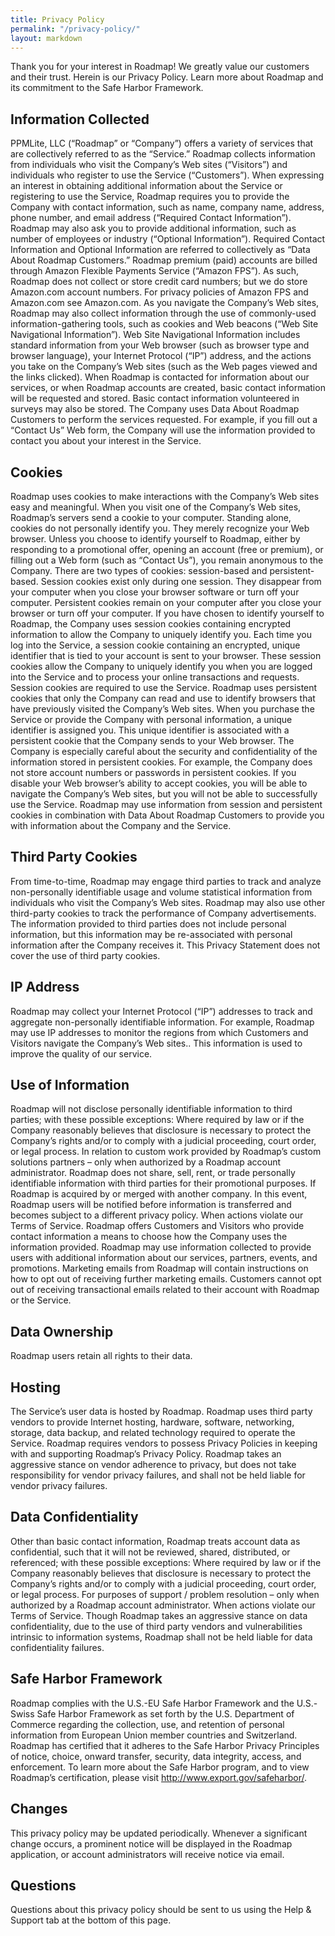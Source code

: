 ```yaml
---
title: Privacy Policy
permalink: "/privacy-policy/"
layout: markdown
---
```


Thank you for your interest in Roadmap! We greatly value our customers and their trust. Herein is our Privacy Policy. Learn more about Roadmap and its commitment to the Safe Harbor Framework.

## Information Collected

PPMLite, LLC (“Roadmap” or “Company”) offers a variety of services that are collectively referred to as the “Service.” Roadmap collects information from individuals who visit the Company’s Web sites (“Visitors”) and individuals who register to use the Service (“Customers”). When expressing an interest in obtaining additional information about the Service or registering to use the Service, Roadmap requires you to provide the Company with contact information, such as name, company name, address, phone number, and email address (“Required Contact Information”). Roadmap may also ask you to provide additional information, such as number of employees or industry (“Optional Information”). Required Contact Information and Optional Information are referred to collectively as “Data About Roadmap Customers.” Roadmap premium (paid) accounts are billed through Amazon Flexible Payments Service (“Amazon FPS”). As such, Roadmap does not collect or store credit card numbers; but we do store Amazon.com account numbers. For privacy policies of Amazon FPS and Amazon.com see Amazon.com. As you navigate the Company’s Web sites, Roadmap may also collect information through the use of commonly-used information-gathering tools, such as cookies and Web beacons (“Web Site Navigational Information”). Web Site Navigational Information includes standard information from your Web browser (such as browser type and browser language), your Internet Protocol (“IP”) address, and the actions you take on the Company’s Web sites (such as the Web pages viewed and the links clicked). When Roadmap is contacted for information about our services, or when Roadmap accounts are created, basic contact information will be requested and stored. Basic contact information volunteered in surveys may also be stored. The Company uses Data About Roadmap Customers to perform the services requested. For example, if you fill out a “Contact Us” Web form, the Company will use the information provided to contact you about your interest in the Service.

## Cookies

Roadmap uses cookies to make interactions with the Company’s Web sites easy and meaningful. When you visit one of the Company’s Web sites, Roadmap’s servers send a cookie to your computer. Standing alone, cookies do not personally identify you. They merely recognize your Web browser. Unless you choose to identify yourself to Roadmap, either by responding to a promotional offer, opening an account (free or premium), or filling out a Web form (such as “Contact Us”), you remain anonymous to the Company. There are two types of cookies: session-based and persistent-based. Session cookies exist only during one session. They disappear from your computer when you close your browser software or turn off your computer. Persistent cookies remain on your computer after you close your browser or turn off your computer. If you have chosen to identify yourself to Roadmap, the Company uses session cookies containing encrypted information to allow the Company to uniquely identify you. Each time you log into the Service, a session cookie containing an encrypted, unique identifier that is tied to your account is sent to your browser. These session cookies allow the Company to uniquely identify you when you are logged into the Service and to process your online transactions and requests. Session cookies are required to use the Service. Roadmap uses persistent cookies that only the Company can read and use to identify browsers that have previously visited the Company’s Web sites. When you purchase the Service or provide the Company with personal information, a unique identifier is assigned you. This unique identifier is associated with a persistent cookie that the Company sends to your Web browser. The Company is especially careful about the security and confidentiality of the information stored in persistent cookies. For example, the Company does not store account numbers or passwords in persistent cookies. If you disable your Web browser’s ability to accept cookies, you will be able to navigate the Company’s Web sites, but you will not be able to successfully use the Service. Roadmap may use information from session and persistent cookies in combination with Data About Roadmap Customers to provide you with information about the Company and the Service.

## Third Party Cookies

From time-to-time, Roadmap may engage third parties to track and analyze non-personally identifiable usage and volume statistical information from individuals who visit the Company’s Web sites. Roadmap may also use other third-party cookies to track the performance of Company advertisements. The information provided to third parties does not include personal information, but this information may be re-associated with personal information after the Company receives it. This Privacy Statement does not cover the use of third party cookies.

## IP Address

Roadmap may collect your Internet Protocol (“IP”) addresses to track and aggregate non-personally identifiable information. For example, Roadmap may use IP addresses to monitor the regions from which Customers and Visitors navigate the Company’s Web sites.. This information is used to improve the quality of our service.

## Use of Information

Roadmap will not disclose personally identifiable information to third parties; with these possible exceptions:
Where required by law or if the Company reasonably believes that disclosure is necessary to protect the Company’s rights and/or to comply with a judicial proceeding, court order, or legal process.
In relation to custom work provided by Roadmap’s custom solutions partners – only when authorized by a Roadmap account administrator. Roadmap does not share, sell, rent, or trade personally identifiable information with third parties for their promotional purposes.
If Roadmap is acquired by or merged with another company. In this event, Roadmap users will be notified before information is transferred and becomes subject to a different privacy policy.
When actions violate our Terms of Service.
Roadmap offers Customers and Visitors who provide contact information a means to choose how the Company uses the information provided. Roadmap may use information collected to provide users with additional information about our services, partners, events, and promotions. Marketing emails from Roadmap will contain instructions on how to opt out of receiving further marketing emails. Customers cannot opt out of receiving transactional emails related to their account with Roadmap or the Service.

## Data Ownership

Roadmap users retain all rights to their data.

## Hosting

The Service’s user data is hosted by Roadmap. Roadmap uses third party vendors to provide Internet hosting, hardware, software, networking, storage, data backup, and related technology required to operate the Service. Roadmap requires vendors to possess Privacy Policies in keeping with and supporting Roadmap’s Privacy Policy. Roadmap takes an aggressive stance on vendor adherence to privacy, but does not take responsibility for vendor privacy failures, and shall not be held liable for vendor privacy failures.

## Data Confidentiality

Other than basic contact information, Roadmap treats account data as confidential, such that it will not be reviewed, shared, distributed, or referenced; with these possible exceptions:
Where required by law or if the Company reasonably believes that disclosure is necessary to protect the Company’s rights and/or to comply with a judicial proceeding, court order, or legal process.
For purposes of support / problem resolution – only when authorized by a Roadmap account administrator.
When actions violate our Terms of Service.
Though Roadmap takes an aggressive stance on data confidentiality, due to the use of third party vendors and vulnerabilities intrinsic to information systems, Roadmap shall not be held liable for data confidentiality failures.

## Safe Harbor Framework

Roadmap complies with the U.S.-EU Safe Harbor Framework and the U.S.-Swiss Safe Harbor Framework as set forth by the U.S. Department of Commerce regarding the collection, use, and retention of personal information from European Union member countries and Switzerland. Roadmap has certified that it adheres to the Safe Harbor Privacy Principles of notice, choice, onward transfer, security, data integrity, access, and enforcement. To learn more about the Safe Harbor program, and to view Roadmap’s certification, please visit http://www.export.gov/safeharbor/.

## Changes

This privacy policy may be updated periodically. Whenever a significant change occurs, a prominent notice will be displayed in the Roadmap application, or account administrators will receive notice via email.

## Questions

Questions about this privacy policy should be sent to us using the Help & Support tab at the bottom of this page.

